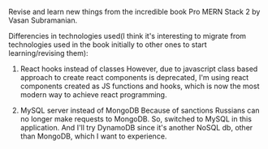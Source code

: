 Revise and learn new things from the incredible book Pro MERN Stack 2 by Vasan Subramanian.

Differencies in technologies used(I think it's interesting to migrate from technologies used in the book initially to other ones to start learning/revising them):
1. React hooks instead of classes
However, due to javascript class based approach to create react components is deprecated, I'm using react components created as JS functions and hooks, which is now the most modern way to achieve react programming.

2. MySQL server instead of MongoDB
Because of sanctions Russians can no longer make requests to MongoDB. So, switched to MySQL in this application. And I'll try DynamoDB since it's another NoSQL db, other than MongoDB, which I want to experience.
